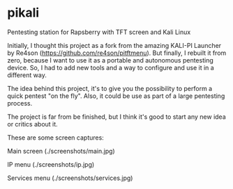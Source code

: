 # pikali
Pentesting station for Rapsberry with TFT screen and Kali Linux

Initially, I thought this project as a fork from the amazing KALI-PI Launcher by Re4son (https://github.com/re4son/pitftmenu). But finally, I rebuilt it from zero, because I want to use it as a portable and autonomous pentesting device. So, I had to add new tools and a way to configure and use it in a different way.

The idea behind this project, it's to give you the possibility to perform a quick pentest "on the fly". Also, it could be use as part of a large pentesting process.

The project is far from be finished, but I think it's good to start any new idea or critics about it.

These are some screen captures:

Main screen 
(./screenshots/main.jpg)

IP menu 
(./screenshots/ip.jpg)

Services menu
(./screenshots/services.jpg)
